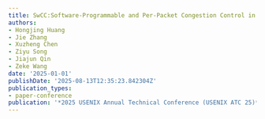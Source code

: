 ```yaml
---
title: SwCC:Software-Programmable and Per-Packet Congestion Control in RDMA Engine
authors:
- Hongjing Huang
- Jie Zhang
- Xuzheng Chen
- Ziyu Song
- Jiajun Qin
- Zeke Wang
date: '2025-01-01'
publishDate: '2025-08-13T12:35:23.842304Z'
publication_types:
- paper-conference
publication: '*2025 USENIX Annual Technical Conference (USENIX ATC 25)*'
---
```


